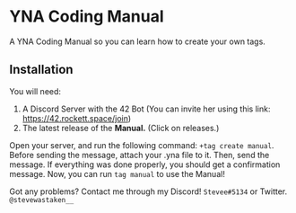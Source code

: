 # YNA Coding Manual
A YNA Coding Manual so you can learn how to create your own tags.

## Installation
You will need:
1. A Discord Server with the 42 Bot (You can invite her using this link: https://42.rockett.space/join)
2. The latest release of the **Manual.** (Click on releases.)

Open your server, and run the following command: `+tag create manual`. Before sending the message, attach your .yna file to it. Then, send the message.
If everything was done properly, you should get a confirmation message. Now, you can run `tag manual` to use the Manual!

Got any problems? Contact me through my Discord! `Stevee#5134` or Twitter. `@stevewastaken__`
